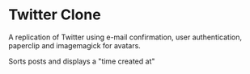 Twitter Clone
==============

A replication of Twitter using e-mail confirmation, user authentication, paperclip and imagemagick for avatars.

Sorts posts and displays a "time created at"
